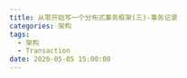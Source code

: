 ```yaml
---
title: 从零开始写一个分布式事务框架(三)-事务记录
categories: 架构
tags:
  - 架构
  - Transaction
date: 2020-05-05 15:00:00
---
```



